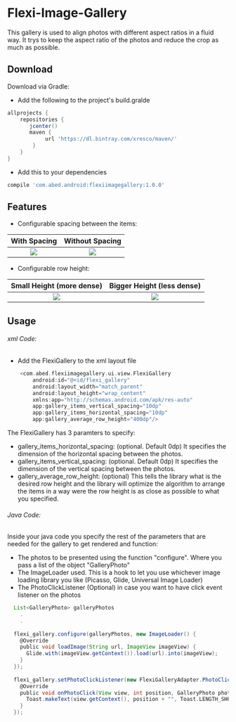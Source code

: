 # Flexi-Image-Gallery
This gallery is used to align photos with different aspect ratios in a fluid way. It trys to keep the aspect ratio of the photos and reduce the crop as much as possible.

Download
--------

Download via Gradle:
- Add the following to the project's build.gralde
```groovy
allprojects {
    repositories {
       jcenter()
       maven {
            url 'https://dl.bintray.com/xresco/maven/'
        }
    }
}
```
- Add this to your dependencies
```groovy
compile 'com.abed.android:flexiimagegallery:1.0.0'
```





Features
----


- Configurable spacing between the items:

With Spacing               |  Without Spacing 
:-------------------------:|:-------------------------:
![](https://s32.postimg.org/bszn3x10l/device_2016_06_19_132324.png)  |  ![](https://s32.postimg.org/ql81czsqd/device_2016_06_19_132422.png)




- Configurable row height:

Small Height (more dense)              |  Bigger Height (less dense)
:-------------------------:|:-------------------------:
![](https://s31.postimg.org/ttzfsgr4r/device_2016_06_19_132536.png)  |  ![](https://s32.postimg.org/ql81czsqd/device_2016_06_19_132422.png)



Usage
--------

###### xml Code: 

- Add the FlexiGallery to the xml layout file

```groovy
    <com.abed.flexiimagegallery.ui.view.FlexiGallery
        android:id="@+id/flexi_gallery"
        android:layout_width="match_parent"
        android:layout_height="wrap_content"
        xmlns:app="http://schemas.android.com/apk/res-auto"
        app:gallery_items_vertical_spacing="10dp"
        app:gallery_items_horizontal_spacing="10dp"
        app:gallery_average_row_height="400dp"/>
```
The FlexiGallery has 3 paramters to specify: 
  - gallery_items_horizontal_spacing: (optional. Default 0dp) It specifies the dimension of the horizontal spacing between the photos.
  - gallery_items_vertical_spacing: (optional. Default 0dp) It specifies the dimension of the vertical spacing between the photos.
  - gallery_average_row_height: (optional) This tells the library what is the desired row height and the library will optimize the algorithm to arrange the items in a way were the row height is as close as possible to what you specified.
  

###### Java Code: 
Inside your java code you specify the rest of the parameters that are needed for the gallery to get rendered and function:
- The photos to be presented using the function "configure". Where you pass a list of the object "GalleryPhoto"
- The ImageLoader used. This is a hook to let you use whichever image loading library you like (Picasso, Glide, Universal Image Loader)
- The PhotoClickListener (Optional) in case you want to have click event listener on the photos

```groovy
  List<GalleryPhoto> galleryPhotos 
    .
    .
    
  flexi_gallery.configure(galleryPhotos, new ImageLoader() {
    @Override
    public void loadImage(String url, ImageView imageView) {
      Glide.with(imageView.getContext()).load(url).into(imageView);
    }
  });
  
  flexi_gallery.setPhotoClickListener(new FlexiGalleryAdapter.PhotoClickListener() {
    @Override
    public void onPhotoClick(View view, int position, GalleryPhoto photo) {
      Toast.makeText(view.getContext(), position + "", Toast.LENGTH_SHORT).show();
    }
  });
```


